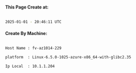 
   
#### This Page Create at:

```bash

2025-01-01 - 20:46:11 UTC

```

#### Create By Machine:

```bash

Host Name : fv-az1014-229

platform  : Linux-6.5.0-1025-azure-x86_64-with-glibc2.35

Ip Local  : 10.1.1.204

```

